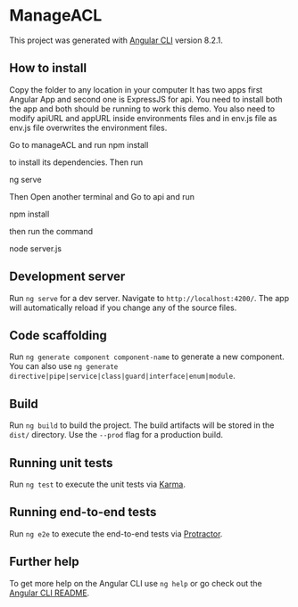 # ManageACL

This project was generated with [Angular CLI](https://github.com/angular/angular-cli) version 8.2.1.

## How to install
Copy the folder to any location in your computer
It has two apps first Angular App and second one is ExpressJS for api. You need to install both the app and both should be running to work this demo. You also need to modify apiURL and appURL inside environments files and in env.js file as env.js file overwrites the environment files.

Go to manageACL and run 
  npm install

 to install its dependencies. 
Then run 

  ng serve

Then Open another terminal and Go to api and run

   npm install

then run the command

   node server.js




## Development server

Run `ng serve` for a dev server. Navigate to `http://localhost:4200/`. The app will automatically reload if you change any of the source files.

## Code scaffolding

Run `ng generate component component-name` to generate a new component. You can also use `ng generate directive|pipe|service|class|guard|interface|enum|module`.

## Build

Run `ng build` to build the project. The build artifacts will be stored in the `dist/` directory. Use the `--prod` flag for a production build.

## Running unit tests

Run `ng test` to execute the unit tests via [Karma](https://karma-runner.github.io).

## Running end-to-end tests

Run `ng e2e` to execute the end-to-end tests via [Protractor](http://www.protractortest.org/).

## Further help

To get more help on the Angular CLI use `ng help` or go check out the [Angular CLI README](https://github.com/angular/angular-cli/blob/master/README.md).
